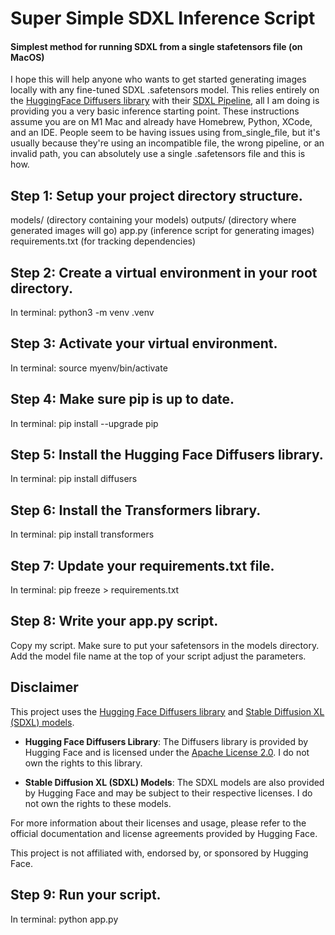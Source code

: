 # Super Simple SDXL Inference Script
#### Simplest method for running SDXL from a single stafetensors file (on MacOS)
I hope this will help anyone who wants to get started generating images locally with any fine-tuned SDXL .safetensors model. This relies entirely on the [HuggingFace Diffusers library](https://huggingface.co/docs/diffusers/en/index) with their [SDXL Pipeline](https://huggingface.co/docs/diffusers/en/using-diffusers/sdxl), all I am doing is providing you a very basic inference starting point. These instructions assume you are on M1 Mac and already have Homebrew, Python, XCode, and an IDE. People seem to be having issues using from_single_file, but it's usually because they're using an incompatible file, the wrong pipeline, or an invalid path, you can absolutely use a single .safetensors file and this is how.

## Step 1: Setup your project directory structure.
models/ (directory containing your models)
outputs/ (directory where generated images will go)
app.py (inference script for generating images)
requirements.txt (for tracking dependencies)

## Step 2: Create a virtual environment in your root directory.
In terminal:
python3 -m venv .venv


## Step 3: Activate your virtual environment.
In terminal:
source myenv/bin/activate


## Step 4: Make sure pip is up to date.
In terminal:
pip install --upgrade pip


## Step 5: Install the Hugging Face Diffusers library.
In terminal:
pip install diffusers


## Step 6: Install the Transformers library.
In terminal:
pip install transformers


## Step 7: Update your requirements.txt file.
In terminal:
pip freeze > requirements.txt


## Step 8: Write your app.py script.
Copy my script. Make sure to put your safetensors in the models directory.
Add the model file name at the top of your script adjust the parameters.

## Disclaimer

This project uses the [Hugging Face Diffusers library](https://github.com/huggingface/diffusers) and [Stable Diffusion XL (SDXL) models](https://huggingface.co/models). 

- **Hugging Face Diffusers Library**: The Diffusers library is provided by Hugging Face and is licensed under the [Apache License 2.0](https://opensource.org/licenses/Apache-2.0). I do not own the rights to this library.

- **Stable Diffusion XL (SDXL) Models**: The SDXL models are also provided by Hugging Face and may be subject to their respective licenses. I do not own the rights to these models.

For more information about their licenses and usage, please refer to the official documentation and license agreements provided by Hugging Face.

This project is not affiliated with, endorsed by, or sponsored by Hugging Face.

## Step 9: Run your script.
In terminal:
python app.py

